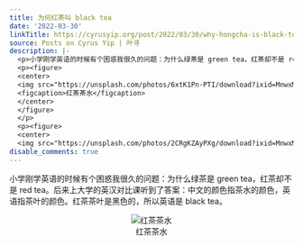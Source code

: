 ```yaml
---
title: 为何红茶叫 black tea
date: '2022-03-30'
linkTitle: https://cyrusyip.org/post/2022/03/30/why-hongcha-is-black-tea/
source: Posts on Cyrus Yip | 叶寻
description: |-
  <p>小学刚学英语的时候有个困惑我很久的问题：为什么绿茶是 green tea，红茶却不是 red tea。后来上大学的英汉对比课听到了答案：中文的颜色指茶水的颜色，英语指茶叶的颜色。红茶茶叶是黑色的，所以英语是 black tea。</p>
  <p><figure>
  <center>
  <img src="https://unsplash.com/photos/6xtK1Pn-PTI/download?ixid=MnwxMjA3fDB8MXxhbGx8fHx8fHx8fHwxNjQ4NTI5MDcy&amp;force=true&amp;w=2400" alt="红茶茶水">
  <figcaption>红茶茶水</figcaption>
  </center>
  </figure>
  </p>
  <p><figure>
  <center>
  <img src="https://unsplash.com/photos/2CRgKZAyPXg/download?ixid=MnwxMjA3fDB8MXxhbGx8fHx8fHx8fHwxNjQ4NTI5MTk5&amp;force=true&amp;w ...
disable_comments: true
---
```

<p>小学刚学英语的时候有个困惑我很久的问题：为什么绿茶是 green tea，红茶却不是 red tea。后来上大学的英汉对比课听到了答案：中文的颜色指茶水的颜色，英语指茶叶的颜色。红茶茶叶是黑色的，所以英语是 black tea。</p>
<p><figure>
<center>
<img src="https://unsplash.com/photos/6xtK1Pn-PTI/download?ixid=MnwxMjA3fDB8MXxhbGx8fHx8fHx8fHwxNjQ4NTI5MDcy&amp;force=true&amp;w=2400" alt="红茶茶水">
<figcaption>红茶茶水</figcaption>
</center>
</figure>
</p>
<p><figure>
<center>
<img src="https://unsplash.com/photos/2CRgKZAyPXg/download?ixid=MnwxMjA3fDB8MXxhbGx8fHx8fHx8fHwxNjQ4NTI5MTk5&amp;force=true&amp;w ...
